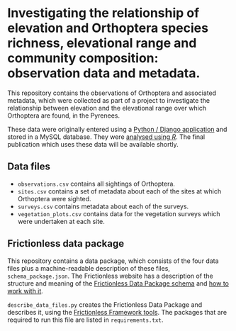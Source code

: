 # Investigating the relationship of elevation and Orthoptera species richness, elevational range and community composition: observation data and metadata.

This repository contains the observations of Orthoptera and associated metadata, which were collected as part of a project to investigate the relationship between elevation and the elevational range over which Orthoptera are found, in the Pyrenees.

These data were originally entered using a [Python / Django application](https://github.com/jen-thomas/wildlife-observations/releases/tag/v0.0.1) and stored in a MySQL database. They were [analysed using _R_](https://github.com/jen-thomas/orthoptera-elevational-range-community-composition). The final publication which uses these data will be available shortly.  

## Data files

* ```observations.csv``` contains all sightings of Orthoptera. 
* ```sites.csv``` contains a set of metadata about each of the sites at which Orthoptera were sighted.
* ```surveys.csv``` contains metadata about each of the surveys.
* ```vegetation_plots.csv``` contains data for the vegetation surveys which were undertaken at each site.

## Frictionless data package

This repository contains a data package, which consists of the four data files plus a machine-readable description of these files, ```schema_package.json```. The Frictionless website has a description of the structure and meaning of the [Frictionless Data Package schema](https://specs.frictionlessdata.io/guides/data-package/) and [how to work with it](https://framework.frictionlessdata.io). 

```describe_data_files.py``` creates the Frictionless Data Package and describes it, using the [Frictionless Framework tools](https://framework.frictionlessdata.io). The packages that are required to run this file are listed in ```requirements.txt```. 